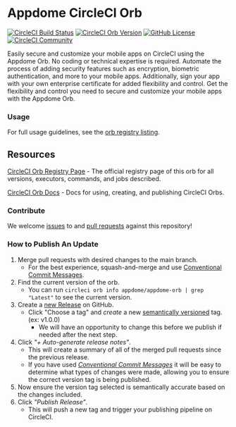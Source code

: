 # Appdome CircleCI Orb


[![CircleCI Build Status](https://circleci.com/gh/Appdome/appdome-orb.svg?style=shield "CircleCI Build Status")](https://circleci.com/gh/Appdome/appdome-orb) [![CircleCI Orb Version](https://badges.circleci.com/orbs/appdome/appdome-orb.svg)](https://circleci.com/orbs/registry/orb/appdome/appdome-orb) [![GitHub License](https://img.shields.io/badge/license-MIT-lightgrey.svg)](https://raw.githubusercontent.com/Appdome/appdome-orb/master/LICENSE) [![CircleCI Community](https://img.shields.io/badge/community-CircleCI%20Discuss-343434.svg)](https://discuss.circleci.com/c/ecosystem/orbs)



Easily secure and customize your mobile apps on CircleCI using the Appdome Orb. No coding or technical expertise is required. Automate the process of adding security features such as encryption, biometric authentication, and more to your mobile apps. Additionally, sign your app with your own enterprise certificate for added flexibility and control. Get the flexibility and control you need to secure and customize your mobile apps with the Appdome Orb.


### Usage

For full usage guidelines, see the [orb registry listing](https://circleci.com/developer/orbs/orb/appdome/appdome-orb).

## Resources

[CircleCI Orb Registry Page](https://circleci.com/orbs/registry/orb/appdome/appdome-orb) - The official registry page of this orb for all versions, executors, commands, and jobs described.

[CircleCI Orb Docs](https://circleci.com/docs/2.0/orb-intro/#section=configuration) - Docs for using, creating, and publishing CircleCI Orbs.

### Contribute

We welcome [issues](https://github.com/Appdome/appdome-orb/issues) to and [pull requests](https://github.com/Appdome/appdome-orb/pulls) against this repository!

### How to Publish An Update
1. Merge pull requests with desired changes to the main branch.
    - For the best experience, squash-and-merge and use [Conventional Commit Messages](https://conventionalcommits.org/).
2. Find the current version of the orb.
    - You can run `circleci orb info appdome/appdome-orb | grep "Latest"` to see the current version.
3. Create a [new Release](https://github.com/Appdome/appdome-orb/releases/new) on GitHub.
    - Click "Choose a tag" and _create_ a new [semantically versioned](http://semver.org/) tag. (ex: v1.0.0)
      - We will have an opportunity to change this before we publish if needed after the next step.
4.  Click _"+ Auto-generate release notes"_.
    - This will create a summary of all of the merged pull requests since the previous release.
    - If you have used _[Conventional Commit Messages](https://conventionalcommits.org/)_ it will be easy to determine what types of changes were made, allowing you to ensure the correct version tag is being published.
5. Now ensure the version tag selected is semantically accurate based on the changes included.
6. Click _"Publish Release"_.
    - This will push a new tag and trigger your publishing pipeline on CircleCI.

